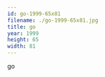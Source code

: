 ```yaml
---
id: go-1999-65x81
filename: ./go-1999-65x81.jpg
title: go
year: 1999
height: 65
width: 81
---
```


go